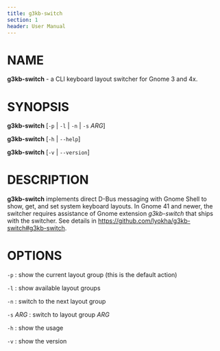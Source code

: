 ```yaml
---
title: g3kb-switch
section: 1
header: User Manual
---
```


# NAME
**g3kb-switch** - a CLI keyboard layout switcher for Gnome 3 and 4x.

# SYNOPSIS
**g3kb-switch** [`-p` | `-l` | `-n` | `-s` *ARG*]

**g3kb-switch** [`-h` | `--help`]

**g3kb-switch** [`-v` | `--version`]

# DESCRIPTION
**g3kb-switch** implements direct D-Bus messaging with Gnome Shell to show,
get, and set system keyboard layouts. In Gnome 41 and newer, the switcher
requires assistance of Gnome extension *g3kb-switch* that ships with the
switcher. See details in https://github.com/lyokha/g3kb-switch#g3kb-switch.

# OPTIONS
`-p`
: show the current layout group (this is the default action)

`-l`
: show available layout groups

`-n`
: switch to the next layout group

`-s` *ARG*
: switch to layout group *ARG*

`-h`
: show the usage

`-v`
: show the version

